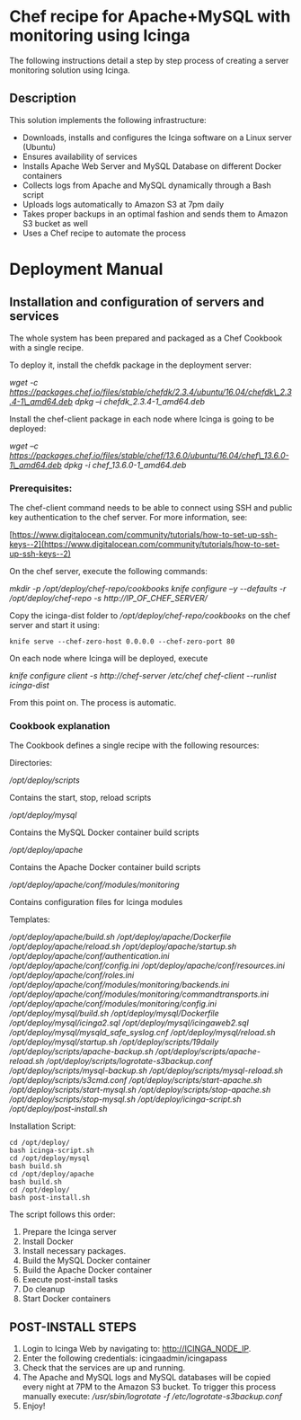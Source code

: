# Chef recipe for Apache+MySQL with monitoring using Icinga

The following instructions detail a step by step process of creating a server monitoring solution using Icinga.

## Description

This solution implements the following infrastructure:

- Downloads, installs and configures the Icinga software on a Linux server (Ubuntu)
- Ensures availability of services
- Installs Apache Web Server and MySQL Database on different Docker containers
- Collects logs from Apache and MySQL dynamically through a Bash script
- Uploads logs automatically to Amazon S3 at 7pm daily
- Takes proper backups in an optimal fashion and sends them to Amazon S3 bucket as well
- Uses a Chef recipe to automate the process

# Deployment Manual

## Installation and configuration of servers and services

The whole system has been prepared and packaged as a Chef Cookbook with a single recipe.

To deploy it, install the chefdk package in the deployment server:

_wget -c https://packages.chef.io/files/stable/chefdk/2.3.4/ubuntu/16.04/chefdk\_2.3.4-1\_amd64.deb_
_dpkg –i chefdk\_2.3.4-1\_amd64.deb_

Install the chef-client package in each node where Icinga is going to be deployed:

_wget –c https://packages.chef.io/files/stable/chef/13.6.0/ubuntu/16.04/chef\_13.6.0-1\_amd64.deb_
_dpkg -i chef\_13.6.0-1\_amd64.deb_

### Prerequisites:

The chef-client command needs to be able to connect using SSH and public key authentication to the chef server. For more information, see:

[https://www.digitalocean.com/community/tutorials/how-to-set-up-ssh-keys--2](https://www.digitalocean.com/community/tutorials/how-to-set-up-ssh-keys--2)

On the chef server, execute the following commands:

_mkdir -p /opt/deploy/chef-repo/cookbooks_
_knife configure –y --defaults -r /opt/deploy/chef-repo -s http://IP\_OF\_CHEF\_SERVER/_

Copy the icinga-dist folder to */opt/deploy/chef-repo/cookbooks* on the chef server and start it using:

`knife serve --chef-zero-host 0.0.0.0 --chef-zero-port 80`

On each node where Icinga will be deployed, execute

_knife configure client -s http://chef-server /etc/chef_
_chef-client --runlist icinga-dist_

From this point on. The process is automatic.

### Cookbook explanation

The Cookbook defines a single recipe with the following resources:

Directories:

_/opt/deploy/scripts_

Contains the start, stop, reload scripts

_/opt/deploy/mysql_

Contains the MySQL Docker container build scripts

_/opt/deploy/apache_

Contains the Apache Docker container build scripts

_/opt/deploy/apache/conf/modules/monitoring_

Contains configuration files for Icinga modules

Templates:

_/opt/deploy/apache/build.sh_
_/opt/deploy/apache/Dockerfile_
_/opt/deploy/apache/reload.sh_
_/opt/deploy/apache/startup.sh_
_/opt/deploy/apache/conf/authentication.ini_
_/opt/deploy/apache/conf/config.ini_
_/opt/deploy/apache/conf/resources.ini_
_/opt/deploy/apache/conf/roles.ini_
_/opt/deploy/apache/conf/modules/monitoring/backends.ini_
_/opt/deploy/apache/conf/modules/monitoring/commandtransports.ini_
_/opt/deploy/apache/conf/modules/monitoring/config.ini_
_/opt/deploy/mysql/build.sh_
_/opt/deploy/mysql/Dockerfile_
_/opt/deploy/mysql/icinga2.sql_
_/opt/deploy/mysql/icingaweb2.sql_
_/opt/deploy/mysql/mysqld\_safe\_syslog.cnf_
_/opt/deploy/mysql/reload.sh_
_/opt/deploy/mysql/startup.sh_
_/opt/deploy/scripts/19daily_
_/opt/deploy/scripts/apache-backup.sh_
_/opt/deploy/scripts/apache-reload.sh_
_/opt/deploy/scripts/logrotate-s3backup.conf_
_/opt/deploy/scripts/mysql-backup.sh_
_/opt/deploy/scripts/mysql-reload.sh_
_/opt/deploy/scripts/s3cmd.conf_
_/opt/deploy/scripts/start-apache.sh_
_/opt/deploy/scripts/start-mysql.sh_
_/opt/deploy/scripts/stop-apache.sh_
_/opt/deploy/scripts/stop-mysql.sh_
_/opt/deploy/icinga-script.sh_
_/opt/deploy/post-install.sh_

Installation Script:

```
cd /opt/deploy/
bash icinga-script.sh
cd /opt/deploy/mysql
bash build.sh
cd /opt/deploy/apache
bash build.sh
cd /opt/deploy/
bash post-install.sh
```

The script follows this order:

1. Prepare the Icinga server
2. Install Docker
3. Install necessary packages.
4. Build the MySQL Docker container
5. Build the Apache Docker container
6. Execute post-install tasks
7. Do cleanup
8. Start Docker containers

## POST-INSTALL STEPS

1. Login to Icinga Web by navigating to: [http://ICINGA\_NODE\_IP](http://ICINGA_NODE_IP). 
2. Enter the following credentials: icingaadmin/icingapass
3. Check that the services are up and running.
4. The Apache and MySQL logs and MySQL databases will be copied every night at 7PM to the Amazon S3 bucket. To trigger this process manually execute: _/usr/sbin/logrotate -f /etc/logrotate-s3backup.conf_
5. Enjoy!

